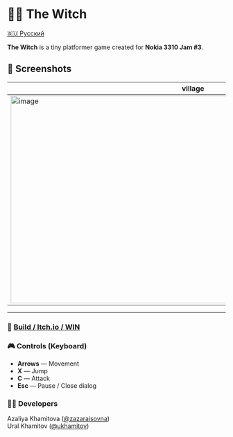 # 🧙‍♀️ The Witch

[🇷🇺 Русский](README.ru.md)

**The Witch** is a tiny platformer game created for **Nokia 3310 Jam #3**.  

## 📸 Screenshots 
|village|fire|zombies|dialogs|
|-----|-----|-----|-----|
| <img width="841" height="479" alt="image" src="https://github.com/user-attachments/assets/3881e42c-e217-4206-82ac-c07ec461f487" /> | <img width="840" height="477" alt="image" src="https://github.com/user-attachments/assets/9aa759cb-2ef4-4639-a8d1-b5ca45129d5a" /> | <img width="838" height="476" alt="image" src="https://github.com/user-attachments/assets/e4714800-8f01-476b-9f3d-9b9c34475e7d" /> | <img width="840" height="478" alt="image" src="https://github.com/user-attachments/assets/e7ead38c-4526-432f-b31d-c113855ec31a" /> |

---

### 🔗 [Build / Itch.io / WIN](https://zaza.itch.io/the-witch)

### 🎮 Controls (Keyboard)

- **Arrows** — Movement  
- **X** — Jump  
- **C** — Attack  
- **Esc** — Pause / Close dialog

### 👩‍💻 Developers

Azaliya Khamitova ([@zazaraisovna](https://github.com/zazaraisovna))   
Ural Khamitov ([@ukhamitov](https://github.com/ukhamitov))
